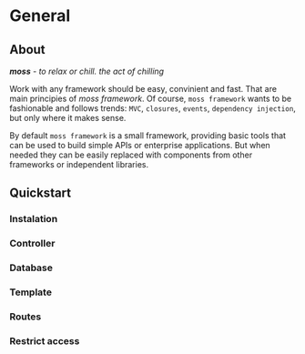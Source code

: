 # General

## About

_**moss** - to relax or chill. the act of chilling_

Work with any framework should be easy, convinient and fast. That are main principies of _moss framework_.
Of course, `moss framework` wants to be fashionable and follows trends: `MVC`, `closures`, `events`, `dependency injection`, but only where it makes sense.

By default `moss framework` is a small framework, providing basic tools that can be used to build simple APIs or enterprise applications.
But when needed they can be easily replaced with components from other frameworks or independent libraries.

## Quickstart

### Instalation

### Controller

### Database

### Template

### Routes

### Restrict access
